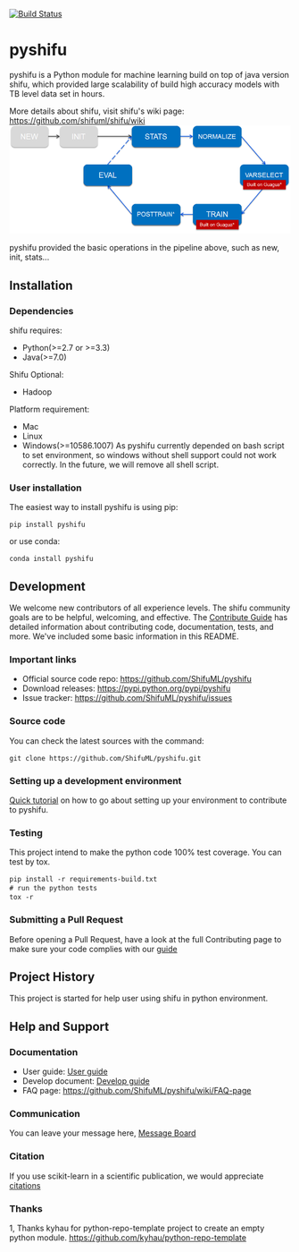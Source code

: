[![Build Status](https://travis-ci.org/wuhaifengdhu/pyshifu.svg?branch=master)](https://travis-ci.org/wuhaifengdhu/pyshifu)

# pyshifu
pyshifu is a Python module for machine learning build on top of java version shifu, which provided large scalability of
build high accuracy models with TB level data set in hours.          

More details about shifu, visit shifu's wiki page: https://github.com/shifuml/shifu/wiki            
![Shifu Pipeline](doc/images/logo/pipline.png)     

pyshifu provided the basic operations in the pipeline above, such as new, init, stats...        


## Installation   
### Dependencies   
shifu requires:     
 * Python(>=2.7 or >=3.3)   
 * Java(>=7.0)   

Shifu Optional:   
 * Hadoop   
 
 
Platform requirement:   
 * Mac    
 * Linux     
 * Windows(>=10586.1007)
As pyshifu currently depended on bash script to set environment, so windows without shell support could not work correctly.
In the future, we will remove all shell script.


### User installation
The easiest way to install pyshifu is using pip:     
```bazaar
pip install pyshifu
```
or use conda:         
```bazaar
conda install pyshifu
```


## Development
We welcome new contributors of all experience levels. The shifu community goals are to be helpful, welcoming, and
 effective. The [Contribute Guide](http://shifu.ml/project/about/#how-to-contribute) has detailed information about contributing code, documentation, tests, and more. 
 We've included some basic information in this README.

### Important links
* Official source code repo: https://github.com/ShifuML/pyshifu
* Download releases: https://pypi.python.org/pypi/pyshifu
* Issue tracker: https://github.com/ShifuML/pyshifu/issues

### Source code
You can check the latest sources with the command:
```bazaar
git clone https://github.com/ShifuML/pyshifu.git
```

### Setting up a development environment
[Quick tutorial](doc/developers/guide.md) on how to go about setting up your environment to contribute to pyshifu.

### Testing
This project intend to make the python code 100% test coverage. You can test by tox.  
```bazaar
pip install -r requirements-build.txt
# run the python tests
tox -r
```
### Submitting a Pull Request
Before opening a Pull Request, have a look at the full Contributing page to make sure your code complies with our 
[guide](doc/developers/guide.md)
## Project History
This project is started for help user using shifu in python environment. 

## Help and Support
### Documentation
* User guide: [User guide](doc/users/guide.md)
* Develop document: [Develop guide](doc/developers/guide.md)
* FAQ page: https://github.com/ShifuML/pyshifu/wiki/FAQ-page

### Communication
You can leave your message here, [Message Board](https://github.com/ShifuML/pyshifu/wiki/Message-Board)

### Citation
If you use scikit-learn in a scientific publication, we would appreciate [citations](https://github.com/ShifuML/pyshifu/wiki/Citations)

### Thanks
1, Thanks kyhau for python-repo-template project to create an empty python module.
https://github.com/kyhau/python-repo-template

